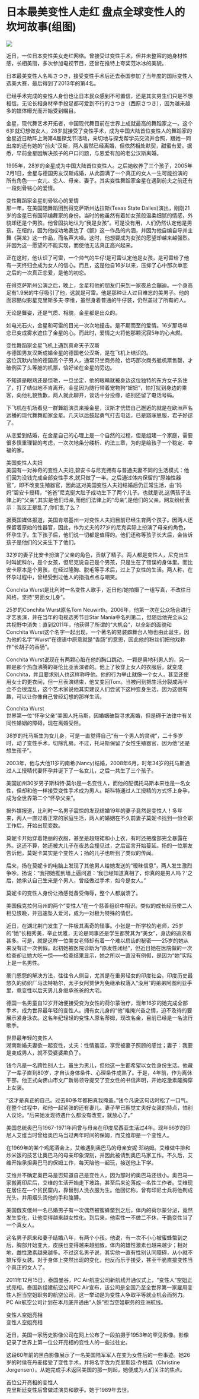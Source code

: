 # 日本最美变性人走红 盘点全球变性人的坎坷故事(组图)

![](https://rs2.huanqiucdn.cn/huanqiu/image/www/common/200.jpg)

近日，一位日本变性美女走红网络。曾接受过变性手术，但并未整容的她身材性感，长相美丽，多次参加电视节目，还曾在推特上夸奖范冰冰的美貌。

日本最美变性人名叫さつき，接受变性手术后还去泰国参加了当年度的国际变性人选美大赛，最后得到了2013年的第4名。

已经手术完成的变性人身份也让日本民众感到不可置信，还是其实男生们只是不想相信。无论长相身材举手投足都可爱到不行的さつき（西原さつき），因为越来越多的媒体曝光而开始受到瞩目。

金星，现代舞艺术开拓者，中国现代舞目前在世界上成就最高的舞蹈家之一。这个6岁就幻想做女人，28岁就接受了变性手术，成为中国大陆首位变性人的舞蹈家的金星近日助阵上海第4届探戈节活动，亲切地与探戈帮学员交流并合照，跟她一同出席的还有她的“前夫”汉斯，两人虽然已经离婚，但依然相处默契，甜蜜有爱。据悉，早前金星因解决孩子的户口问题，与恩爱有加的老公汉斯离婚。

1995年，28岁的金星成为中国大陆首位变性人。之后她收养了三个孩子，2005年2月1日，金星与德国男友汉斯成婚，从此圆满了一个真正的女人一生可能扮演的所有角色——女儿、恋人、母亲、妻子。其实变性舞蹈家金星在遇到前夫之前还有一段刻骨铭心的爱情。

变性舞蹈家金星刻骨铭心的爱情  
那一年，在美国随舞蹈团到得克萨斯州达拉斯(Texas State Dalles)演出，刚刚21岁的金星已有国际编舞家的身份。当时的他虽然有着如女孩般温柔细腻的情感，外貌却还是个男孩。他曾固执地认为“我是女孩”。可是没有用，人们仍然认定他是男孩。在纽约，因为他成功地表达了《颤》这一作品的内涵，并因为他自编自导并主舞《哭龙》这一作品，而名声大噪。这时，他想要成为女孩的愿望却越来越强烈。并因为这一愿望的不能实现，而使他无法真正高兴起来。

正在这时，他认识了可雷，一个帅气的牛仔!是可雷认定他是女孩，是可雷给了他有一天终归会成为女人的信心。而且，这是他自16岁以来，压抑了心中那次单恋之后的一次真正恋爱，是他的初恋。

在得克萨斯州公演之后，晚上，金星和他的朋友们来到一家夜总会蹦迪。一个身高足有1.9米的牛仔吸引了他，这就是可雷。他是那种让人过目难忘的美男子。他的面容酷似影星克里斯多夫·李维，虽然身着普通的牛仔装，仍然盖过了所有的人。

无论是舞姿，还是气质、相貌，金星都是出众的。

如电光石火，金星和可雷的目光一次次地撞击。是不期而至的爱情。16岁那场单恋已变成雾水遮住了金星的心。而此时，爱情之火将他那颗沉寂5年的心点燃。

变性舞蹈家金星飞机上遇到真命天子汉斯  
与德国男友汉斯成婚金星的德国老公汉斯，是在飞机上结识的。  
这位沉默内敛的德国高个子男人，通常只坐商务舱，恰巧那次商务舱机票售罄，才破例买了头等舱的机票，恰好坐在金星的旁边。

不知道是眼熟还是惊艳，一旦坐定，他的眼睛就被身边这位独特的东方女子系住了，打了结似地不肯离开。金星因为随行带着宠物狗“妞妞”，怕打扰到身边的乘客，向他礼貌致歉，两人就此聊开，谈话十分投缘，临别还留了电话号码。

下飞机在机场看见一群舞蹈演员来接金星，汉斯才恍悟自己邂逅的就是在欧洲声名远播的现代舞舞蹈家金星。几天以后鼓起勇气打去电话，已是寤寐思服，君子好逑了。

从恋爱到结婚，在金星自己的心理上是一个自然的过程，但是组建一个家庭，需要很多慎重理智的考虑，一次次地条分缕析、约法三章，为的是给孩子一个稳定、幸福的家。

美国变性人夫妇  
美国有一对神奇的变性人夫妇,碧安卡与尼克拥有与普通夫妻不同的生活模式：他们因为没钱完成全部变性手术,就只做了一半。之后通过体内保留的“原始性器官”，即不改变生殖器官，因此这对美国变性人夫妇结婚后仍正常生活，由“妈妈”碧安卡授精，“爸爸”尼克挺大肚子成功生下了两个儿子。也就是说,这俩孩子法律上的“父亲”,其实是他们母亲,而他们法律上的“母亲”,是他们的父亲。网友纷纷表示：我反正是乱了,你们乱了么？

据英国媒体报道，美国肯塔基州一对变性人夫妇目前已经生育两个孩子。因两人还保留着原始的性器官，因此，作为丈夫的27岁的尼克实际上扮演了母亲的角色，怀孕生子。生下孩子后，他们说一切都是值得的。他们还称等孩子长大后，会告诉孩子是他们的父亲生下了他们。

32岁的妻子比安卡扮演了父亲的角色，贡献了精子。两人都是变性人，尼克出生时叫妮科尔，是个女孩，但尼克说自己是个男孩，只是生在了错误的身体里。而比安卡原本是个男孩，在经过隆胸、脱毛等手术后，过上了女性的生活。两人称，在怀孕过程中，曾经受到过他人的指指点点与嘲笑。

Conchita Wurst是比利时一名变性人歌手，近日他/她拍摄了一组写真，不改往日风格，坚持“男面女儿身”。

25岁的Conchita Wurst原名Tom Neuwirth。2006年，他第一次在公众场合进行才艺表演，并在当年的电视选秀节目Star Mania中名列第二，但随后他完全从公共视野中消失；直到2011年，他获得了所谓的“大机会”，以全新的面貌和Conchita Wurst这个名字一起出现，一个著名的易装癖舞台人物也由此诞生。因为他的名字“Wurst”在德语中原意就是“香肠”的意思，因此他的粉丝们把他戏称作“长胡子的香肠”。

Conchita Wurst说现在有两颗心脏在他的胸口跳动，一颗是奥地利男人的，另一颗是那个热血沸腾的哥伦比亚表演者的。他上了妆穿上女人的衣服后，就变成Conchita，并且要求别人也这样称呼他。他的行为举止就像一个女人，甚至还使用女士的更衣间，但一旦表演结束，他又变回Tom。当被问到把生活分裂成两半会不会很混乱，这个艺术家说他其实建议人们尝试下这种变身生活，因为这很有趣，可以让你像自己曾经幻想的那样生活。

Conchita Wurst  
世界第一位“怀孕父亲”美国人托马斯，因婚姻破裂寻求离婚，但是碍于法律中有关同性婚姻的障碍，现在离婚受阻。

38岁的托马斯生为女儿身，可是一直觉得自己“有一个男人的灵魂”，二十多岁时，动了变性手术，切除乳房。不过，托马斯保留了女性生殖器官，因为他“还是想生孩子”。

2003年，他与大他11岁的南希(Nancy)结婚，2008年6月，时年34岁的托马斯通过人工授精代妻怀孕并诞下了一名女儿，之后一共生了三个孩子。

美国加州30岁男子斯科特·莫尔是一名变性人，而他的配偶托马斯本来也是一名女性，但却和他一样接受变性手术成为男人。斯科特通过人工授精的方式怀上身孕，成为全世界第二个“怀孕父亲”。

据外媒报道，比利时一名男子震惊的发现结婚19年的妻子竟然是变性人！多年来，两人一直过着正常的家庭生活，两人的婚姻在不久前妻子莫妮卡找到一份全职工作后，开始出现变数。

莫妮卡开始穿着艳丽的衣服，甚至是超短裙和小上衣，有时还把腹部完全暴露在外。这还不算，她还被大儿子在夜总会撞见过，之后谣言开始蔓延。扬的一位朋友告诉他，莫妮卡其实是个变性人；扬的儿子也听到了类似的传闻。

后来，扬在莫妮卡的电脑上发现了其他男人给她发送的“暧昧信息”，两人发生激烈争吵。扬说：“我把她推到墙上逼问道：‘我已经知道真相了，你真的是男人吗？’之后，她承认自己生来是个男人，曾经做过手术，如今是女人。”

莫妮卡的变性人身份让扬感觉备受侮辱，整个人都崩溃了。

美国俄克拉何马州的两个“变性人”在一个慈善组织中相识。类似的成长经历使二人相见恨晚，并迅速坠入爱河，成为一对极为特殊的情侣。

近日，在湖北荆门发生了一件极其离奇的怪事。小张是一所学校的老师，25岁的“她”长相秀美，举止优雅，无论是同事还是学生都赞其为“美女”，身边的追求者甚多。可是，就是这样一位美女老师却有着一个难以启齿的秘密——25岁的她从来没有过一次例假。起初她被医院诊断为“原发性闭经”，但近日她在医院做的一次检查却让她大吃一惊——检查结果显示，她之所以一直没有例假，是因为“她”实际上是一名男性。

豪门恩怨的解决方法，往往令人侧目，尤其是在重男轻女的印度社会。印度历史最悠久的纺织厂马法特勒尔，太子女阿贾伊为免继承权落入“没用”的弟弟阿图利亚手里，竟变性以后天男儿身继承爸爸的大宅。

德国一名男童自12岁开始便接受变为女性的荷尔蒙治疗，现年16岁的她完成全部手术，成为世界最年轻的变性人。拥有女儿身的“他”难掩兴奋之情，迫不及待的要展示紧身泳衣。这名年纪轻轻的变性人原名蒂姆，现改名金，目前已经是一名流行歌手。

世界最年轻的变性人  
湖南新婚夫妻欲一起变性，丈夫：性情羞涩，享受被妻子照顾的感觉；妻子：我要是变成男人，就不受婆婆欺负了。

钱今凡是一名跨性别人士。虽生为男儿，但他这一生都希望以女性身份生活。他藏了一辈子直到80岁，才自认身体条件、心理条件成熟了。于是，4年前，作为离休干部，他正式向佛山市文广新局领导提交了变女性的书信声明，开始吃激素隆胸穿上女装。

“这才是真正的自己。过去80多年都把真我掩盖。”钱今凡说这句话时松了一口气。在整个过程中，和他一起紧张的还有妻儿。妻子早已察觉丈夫好女装的特点，怕别人议论。“后来她发现待遇什么都没有改变，就放心了。”

美国总统奥巴马1967-1971年间曾与母亲在印度尼西亚生活过4年。现年66岁的印尼人艾维当时曾给奥巴马当过两年时间的保姆，而艾维却是一个变性人。

在1969年的某个鸡尾酒会上，艾维遇到奥巴马的母亲安妮·邓纳姆。艾维做牛排和炒米饭的技艺让奥巴马的母亲印象深刻，并因此被请到奥巴马家工作。不久后，艾维开始承担奥巴马的保姆工作，每天陪他—起玩，接送他上下学。

艾维并不确定奥巴马是否知道自己是变性人，因为那时的奥巴马还很小。奥巴马—家搬离印尼后，艾维的生活开始走下坡路，甚至后来沦落成—名性工作者。艾维现在居住在—个贫民窟内，靠替别人洗衣服为生。他回忆称，曾有印尼士兵将他剃成光头，并用烟头烫他的手和胳膊。

美国俄亥俄州一名已婚男子有一次偶然被蜜蜂螫到之后，体内的荷尔蒙分泌，竟然发生变化，让他变得越来越女性化。到后来，他索性一不做二不休，干脆变性当了一个真女人。

这名男子原来和妻子结婚八年，有两个小孩。他说，有一次不小心被蜜蜂螫到之后，胸部开始变大，皮肤也变得越来越细致，体内的雄性激素也越来越少；相对地，雌性激素越来越多。不过这名男子说，其实他一直有性别认同障碍，从小就不排斥穿女装。对于身体上突然出现的变化，他反而乐于接受，甚至干脆直接变性当个真正的女人了。

2011年12月15日，泰国曼谷，PC Air航空公司新航线开通仪式上，“变性人”空姐正式亮相。泰国新组建航空公司PC Air宣布，该公司是全国乃至全世界第一家雇用变性人担当空姐职务的航空公司，这一举动是为变性人争取平等就业机会而努力。PC Air航空公司计划在本月底开通由“人妖”担当空姐职务的亚洲航线。

变性人空姐亮相  
变性人空姐亮相

近日，美国一家历史影像公司在网上公布了一段拍摄于1953年的罕见影像。影像记录了世界上第一位公开亮相的变性人的一些过往史。

这段60年前的黑白影像展示了一名美国陆军军人在变为女性后的一些事迹。她26岁的时侯在丹麦接受了变性手术，并将名字改为克里斯廷·乔根森（Christine Jorgensen）。从她完成手术返回美国的那一刻起，她便成为人们关注的焦点。

首位公开亮相的变性人  
克里斯廷变性后曾做过演员和歌手。她于1989年去世。